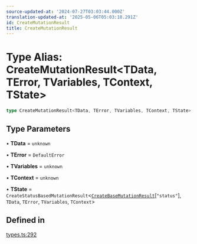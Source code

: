```yaml
---
source-updated-at: '2024-07-27T03:03:44.000Z'
translation-updated-at: '2025-05-06T05:03:18.291Z'
id: CreateMutationResult
title: CreateMutationResult
---
```


# Type Alias: CreateMutationResult\<TData, TError, TVariables, TContext, TState\>

```ts
type CreateMutationResult<TData, TError, TVariables, TContext, TState>: BaseMutationNarrowing<TData, TError, TVariables, TContext> & MapToSignals<OmitKeyof<TState, keyof BaseMutationNarrowing, "safely">>;
```

## Type Parameters

• **TData** = `unknown`

• **TError** = `DefaultError`

• **TVariables** = `unknown`

• **TContext** = `unknown`

• **TState** = `CreateStatusBasedMutationResult`\<[`CreateBaseMutationResult`](createbasemutationresult.md)\[`"status"`\], `TData`, `TError`, `TVariables`, `TContext`\>

## Defined in

[types.ts:292](https://github.com/TanStack/query/blob/dac5da5416b82b0be38a8fb34dde1fc6670f0a59/packages/angular-query-experimental/src/types.ts#L292)

